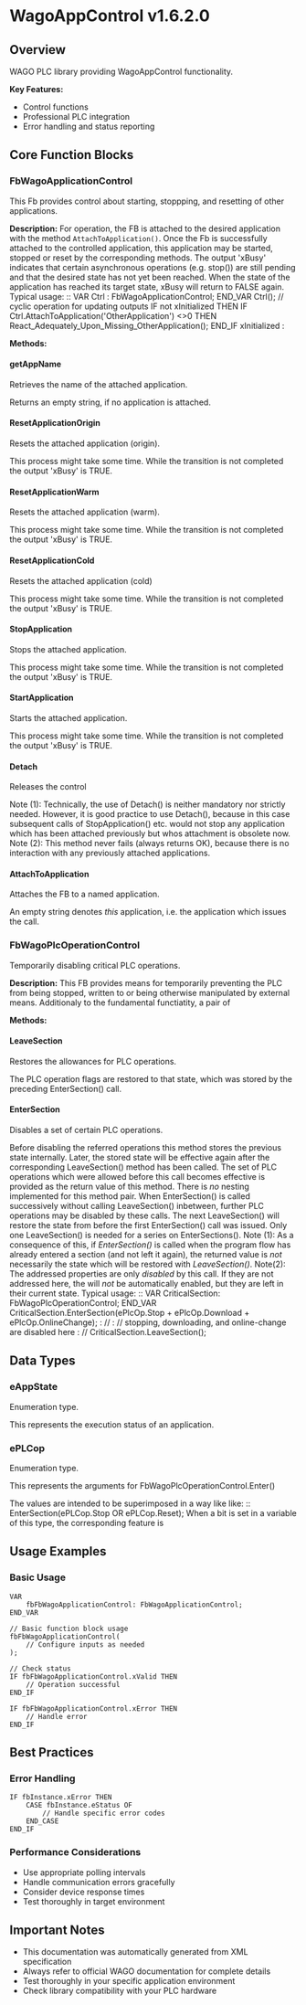 # WagoAppControl v1.6.2.0

## Overview
WAGO PLC library providing WagoAppControl functionality.

**Key Features:**
- Control functions
- Professional PLC integration
- Error handling and status reporting

## Core Function Blocks

### FbWagoApplicationControl
This Fb provides control about starting, stoppping, and resetting of other applications.

**Description:**
For operation, the FB is attached to the desired application with the method ``AttachToApplication()``. Once the Fb is successfully attached to the controlled application, this application may be started, stopped or reset by the corresponding methods. The output 'xBusy' indicates that certain asynchronous operations (e.g. stop()) are still pending and that the desired state has not yet been reached. When the state of the application has reached its target state, xBusy will return to FALSE again. Typical usage: :: VAR Ctrl : FbWagoApplicationControl; END_VAR Ctrl(); // cyclic operation for updating outputs IF not xInitialized THEN IF Ctrl.AttachToApplication('OtherApplication') <>0 THEN React_Adequately_Upon_Missing_OtherApplication(); END_IF xInitialized :

**Methods:**

#### getAppName
Retrieves the name of the attached application.

Returns an empty string, if no application is attached.

#### ResetApplicationOrigin
Resets the attached application (origin).

This process might take some time. While the transition is not completed the output 'xBusy' is TRUE.

#### ResetApplicationWarm
Resets the attached application (warm).

This process might take some time. While the transition is not completed the output 'xBusy' is TRUE.

#### ResetApplicationCold
Resets the attached application (cold)

This process might take some time. While the transition is not completed the output 'xBusy' is TRUE.

#### StopApplication
Stops the attached application.

This process might take some time. While the transition is not completed the output 'xBusy' is TRUE.

#### StartApplication
Starts the attached application.

This process might take some time. While the transition is not completed the output 'xBusy' is TRUE.

#### Detach
Releases the control

Note (1): Technically, the use of Detach() is neither mandatory nor strictly needed. However, it is good practice to use Detach(), because in this case subsequent calls of StopApplication() etc. would not stop any application which has been attached previously but whos attachment is obsolete now. Note (2): This method never fails (always returns OK), because there is no interaction with any previously attached applications.

#### AttachToApplication
Attaches the FB to a named application.

An empty string denotes *this* application, i.e. the application which issues the call.

### FbWagoPlcOperationControl
Temporarily disabling critical PLC operations.

**Description:**
This FB provides means for temporarily preventing the PLC from being stopped, written to or being otherwise manipulated by external means. Additionaly to the fundamental functiatity, a pair of

**Methods:**

#### LeaveSection
Restores the allowances for PLC operations.

The PLC operation flags are restored to that state, which was stored by the preceding EnterSection() call.

#### EnterSection
Disables a set of certain PLC operations.

Before disabling the referred operations this method stores the previous state internally. Later, the stored state will be effective again after the corresponding LeaveSection() method has been called. The set of PLC operations which were allowed before this call becomes effective is provided as the return value of this method. There is *no* nesting implemented for this method pair. When EnterSection() is called successively without calling LeaveSection() inbetween, further PLC operations may be disabled by these calls. The next LeaveSection() will restore the state from before the first EnterSection() call was issued. Only one LeaveSection() is needed for a series on EnterSections(). Note (1): As a consequence of this, if *EnterSection()* is called when the program flow has already entered a section (and not left it again), the returned value is *not* necessarily the state which will be restored with *LeaveSection()*. Note(2): The addressed properties are only *disabled* by this call. If they are not addressed here, the will *not* be automatically enabled, but they are left in their current state. Typical usage: :: VAR CriticalSection: FbWagoPlcOperationControl; END_VAR CriticalSection.EnterSection(ePlcOp.Stop + ePlcOp.Download + ePlcOp.OnlineChange); : // : // stopping, downloading, and online-change are disabled here : // CriticalSection.LeaveSection();

## Data Types

### eAppState
Enumeration type.

This represents the execution status of an application.

### ePLCop
Enumeration type.

This represents the arguments for FbWagoPlcOperationControl.Enter()

The values are intended to be superimposed in a way like like: :: EnterSection(ePLCop.Stop OR ePLCop.Reset); When a bit is set in a variable of this type, the corresponding feature is

## Usage Examples

### Basic Usage
```iec
VAR
    fbFbWagoApplicationControl: FbWagoApplicationControl;
END_VAR

// Basic function block usage
fbFbWagoApplicationControl(
    // Configure inputs as needed
);

// Check status
IF fbFbWagoApplicationControl.xValid THEN
    // Operation successful
END_IF

IF fbFbWagoApplicationControl.xError THEN
    // Handle error
END_IF
```

## Best Practices

### Error Handling
```iec
IF fbInstance.xError THEN
    CASE fbInstance.eStatus OF
        // Handle specific error codes
    END_CASE
END_IF
```

### Performance Considerations
- Use appropriate polling intervals
- Handle communication errors gracefully
- Consider device response times
- Test thoroughly in target environment

## Important Notes

- This documentation was automatically generated from XML specification
- Always refer to official WAGO documentation for complete details
- Test thoroughly in your specific application environment
- Check library compatibility with your PLC hardware

